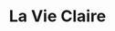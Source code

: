 ---
title: "La Vie Claire"
url: /rueil-malmaison/la-vie-claire-rue-des-bons-raisins/
shop: Lebensmittel
---